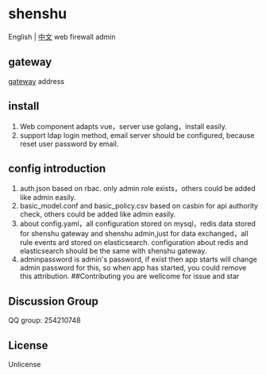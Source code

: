 # shenshu
English | [中文](./README.md)
web firewall admin

## gateway
[gateway](https://github.com/jixindatech/shenshu-gw) address

## install
1. Web component adapts vue，server use golang，install easily.
2. support ldap login method, email server should be configured, because
reset user password by email.

## config introduction
1. auth.json based on rbac. only admin role exists，others could be added like admin easily.
2. basic_model.conf and basic_policy.csv based on casbin for api authority check, others could be added like admin easily.
3. about config.yaml，all configuration stored on mysql，redis data stored for shenshu gateway and
shenshu admin,just for data exchanged，all rule events ard stored on elasticsearch.
configuration about redis and elasticsearch should be the same with shenshu gateway.
4. adminpassword is admin's password, if exist then app starts will change admin password
for this, so when app has started, you could remove this attribution.
##Contributing
you are wellcome for issue and star

## Discussion Group
QQ group: 254210748

## License
Unlicense



